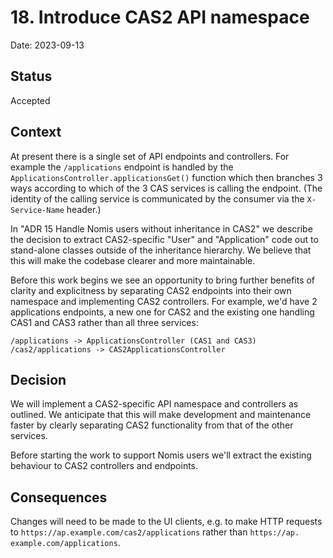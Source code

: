 # 18. Introduce CAS2 API namespace

Date: 2023-09-13

## Status

Accepted

## Context

At present there is a single set of API endpoints and controllers. For 
example the `/applications` endpoint is handled by the  `ApplicationsController.applicationsGet()` 
function which then branches 3 
ways according to which of the 3 CAS services is calling the endpoint. (The 
identity of the calling service is communicated by the consumer via the
`X-Service-Name` header.)

In "ADR 15 Handle Nomis users without inheritance in CAS2" we describe the 
decision to extract CAS2-specific "User" and "Application" code out to 
stand-alone classes outside of the inheritance hierarchy. We believe that 
this will make the codebase clearer and more maintainable.

Before this work begins we see an opportunity to bring further 
benefits of clarity and explicitness by separating CAS2 endpoints into their 
own namespace and implementing CAS2 controllers. For example, we'd have 2 
applications endpoints, a new one for CAS2 and the existing one handling 
CAS1 and CAS3 rather than all three services: 

```
/applications -> ApplicationsController (CAS1 and CAS3)
/cas2/applications -> CAS2ApplicationsController
```
## Decision

We will implement a CAS2-specific API namespace and controllers as outlined. 
We anticipate that this will make development and maintenance faster by 
clearly separating CAS2 functionality from that of the other services. 

Before starting the work to support Nomis users we'll extract the existing 
behaviour to CAS2 controllers and endpoints.

## Consequences

Changes will need to be made to the UI clients, e.g. to make HTTP requests
to `https://ap.example.com/cas2/applications` rather than `https://ap.
example.com/applications`.
